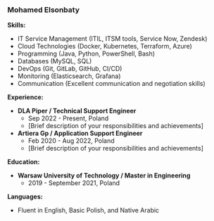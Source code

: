 ### **Mohamed Elsonbaty**

**Skills:**
* IT Service Management (ITIL, ITSM tools, Service Now, Zendesk)
* Cloud Technologies (Docker, Kubernetes, Terraform, Azure)
* Programming (Java, Python, PowerShell, Bash)
* Databases (MySQL, SQL)
* DevOps (Git, GitLab, GitHub, CI/CD)
* Monitoring (Elasticsearch, Grafana)
* Communication (Excellent communication and negotiation skills)

**Experience:**

* **DLA Piper / Technical Support Engineer**
  * Sep 2022 - Present, Poland
  * [Brief description of your responsibilities and achievements]
* **Artiera Gp / Application Support Engineer**
  * Feb 2020 - Aug 2022, Poland
  * [Brief description of your responsibilities and achievements]

**Education:**
* **Warsaw University of Technology / Master in Engineering**
  * 2019 - September 2021, Poland

**Languages:**
* Fluent in English, Basic Polish, and Native Arabic
